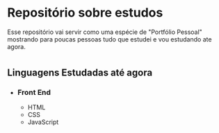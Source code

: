 # Repositório sobre estudos

 Esse repositório vai servir como uma espécie de "Portfólio Pessoal" mostrando para poucas pessoas tudo que estudei e vou estudando ate agora.

#
## Linguagens Estudadas até agora

- ### Front End
    - HTML
    - CSS
    - JavaScript